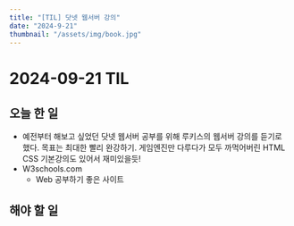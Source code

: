 ```yaml
---
title: "[TIL] 닷넷 웹서버 강의"
date: "2024-9-21"
thumbnail: "/assets/img/book.jpg"
---
```


# 2024-09-21 TIL

## 오늘 한 일

- 예전부터 해보고 싶었던 닷넷 웹서버 공부를 위해 루키스의 웹서버 강의를 듣기로 했다. 목표는 최대한 빨리 완강하기. 게임엔진만 다루다가 모두 까먹어버린 HTML CSS 기본강의도 있어서 재미있을듯!
- W3schools.com 
  - Web 공부하기 좋은 사이트

## 해야 할 일


